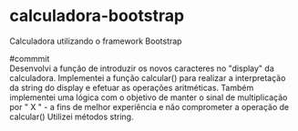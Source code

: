 # calculadora-bootstrap
Calculadora utilizando o framework Bootstrap  

#commmit  
    Desenvolvi a função de introduzir os novos caracteres no "display" da calculadora.
    Implementei a função calcular() para realizar a interpretação da string do display e efetuar as operações aritméticas.
    Também implementei uma lógica com o objetivo de manter o sinal de multiplicação por " X " - a fins de melhor experiência e não comprometer a operação de calcular()
    Utilizei métodos string.




